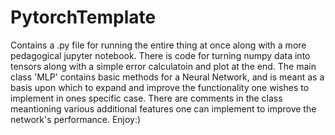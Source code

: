 # PytorchTemplate
Contains a .py file for running the entire thing at once along with a more pedagogical jupyter notebook. There is code for turning numpy data into tensors along with a simple error calculatoin and plot at the end. The main class 'MLP' contains basic methods for a Neural Network, and is meant as a basis upon which to expand and improve the functionality one wishes to implement in ones specific case. There are comments in the class meantioning various additional features one can implement to improve the network's performance.
Enjoy:)
